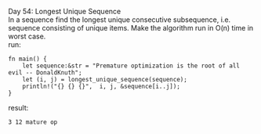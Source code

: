 Day 54: Longest Unique Sequence
<br>
In a sequence find the longest unique consecutive subsequence, i.e. sequence consisting of unique items. Make the algorithm run in O(n) time in worst case.
<br>
run:
```
fn main() {
    let sequence:&str = "Premature optimization is the root of all evil -- DonaldKnuth";
    let (i, j) = longest_unique_sequence(sequence);
    println!("{} {} {}",  i, j, &sequence[i..j]);
}
```
result:
```
3 12 mature op
```